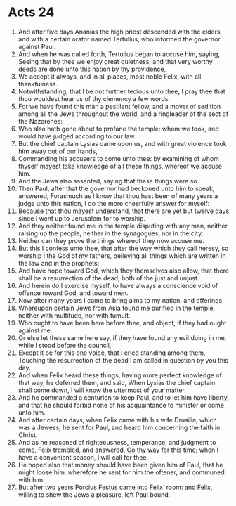 ﻿# Acts 24
1. And after five days Ananias the high priest descended with the elders, and with a certain orator named Tertullus, who informed the governor against Paul. 
2. And when he was called forth, Tertullus began to accuse him, saying, Seeing that by thee we enjoy great quietness, and that very worthy deeds are done unto this nation by thy providence, 
3. We accept it always, and in all places, most noble Felix, with all thankfulness. 
4. Notwithstanding, that I be not further tedious unto thee, I pray thee that thou wouldest hear us of thy clemency a few words. 
5. For we have found this man a pestilent fellow, and a mover of sedition among all the Jews throughout the world, and a ringleader of the sect of the Nazarenes: 
6. Who also hath gone about to profane the temple: whom we took, and would have judged according to our law. 
7. But the chief captain Lysias came upon us, and with great violence took him away out of our hands, 
8. Commanding his accusers to come unto thee: by examining of whom thyself mayest take knowledge of all these things, whereof we accuse him. 
9. And the Jews also assented, saying that these things were so. 
10. Then Paul, after that the governor had beckoned unto him to speak, answered, Forasmuch as I know that thou hast been of many years a judge unto this nation, I do the more cheerfully answer for myself: 
11. Because that thou mayest understand, that there are yet but twelve days since I went up to Jerusalem for to worship. 
12. And they neither found me in the temple disputing with any man, neither raising up the people, neither in the synagogues, nor in the city: 
13. Neither can they prove the things whereof they now accuse me. 
14. But this I confess unto thee, that after the way which they call heresy, so worship I the God of my fathers, believing all things which are written in the law and in the prophets: 
15. And have hope toward God, which they themselves also allow, that there shall be a resurrection of the dead, both of the just and unjust. 
16. And herein do I exercise myself, to have always a conscience void of offence toward God, and toward men. 
17. Now after many years I came to bring alms to my nation, and offerings. 
18. Whereupon certain Jews from Asia found me purified in the temple, neither with multitude, nor with tumult. 
19. Who ought to have been here before thee, and object, if they had ought against me. 
20. Or else let these same here say, if they have found any evil doing in me, while I stood before the council, 
21. Except it be for this one voice, that I cried standing among them, Touching the resurrection of the dead I am called in question by you this day. 
22. And when Felix heard these things, having more perfect knowledge of that way, he deferred them, and said, When Lysias the chief captain shall come down, I will know the uttermost of your matter. 
23. And he commanded a centurion to keep Paul, and to let him have liberty, and that he should forbid none of his acquaintance to minister or come unto him. 
24. And after certain days, when Felix came with his wife Drusilla, which was a Jewess, he sent for Paul, and heard him concerning the faith in Christ. 
25. And as he reasoned of righteousness, temperance, and judgment to come, Felix trembled, and answered, Go thy way for this time; when I have a convenient season, I will call for thee. 
26. He hoped also that money should have been given him of Paul, that he might loose him: wherefore he sent for him the oftener, and communed with him. 
27. But after two years Porcius Festus came into Felix’ room: and Felix, willing to shew the Jews a pleasure, left Paul bound. 
